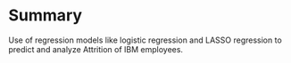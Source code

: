 # Summary
Use of regression models like logistic regression and LASSO regression to predict and analyze Attrition of IBM employees.
